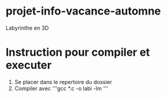 # projet-info-vacance-automne
Labyrinthe en 3D

# Instruction pour compiler et executer
1. Se placer dans le repertoire du dossier
2. Compiler avec '''gcc *.c -o labi -lm '''